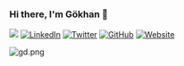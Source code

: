 ### Hi there, I'm Gökhan 👋

<p align="left"> 

![](https://komarev.com/ghpvc/?username=dgokhan&style=flat-square)   <a href="https://www.linkedin.com/in/dgokhan/"><img src="https://img.shields.io/badge/LinkedIn-dgokhan-blue?style=flat-square&logo=linkedin" alt="LinkedIn" href="https://www.linkedin.com/in/dgokhan/"></a>
  <a href="https://twitter.com/dxgokhan"><img src="https://img.shields.io/twitter/follow/dxgokhan?style=flat-square&logo=twitter" alt="Twitter" href="https://twitter.com/dxgokhan"></a>
  <a href="https://www.github.com/dgokhan/"><img src="https://img.shields.io/badge/GitHub-dgokhan-lightgrey?style=flat-square&logo=github" alt="GitHub" href="https://www.github.com/navendu-dgokhan/"></a>
  <a href="https://gokhandogru.net"><img src="https://img.shields.io/badge/Website-gokhandogru.net-red?style=flat-square" alt="Website" href="https://gokhandogru.net"></a>


</p> 

[website]: https://www.gokhandogru.net/#about-me
[twitter]: https://twitter.com/dxgokhan 
[instagram]: https://instagram.com/dxgokhan
[linkedin]: https://www.linkedin.com/in/g%C3%B6khan-do%C4%9Fru-2b0762158/  
![gd.png](https://i.ibb.co/vksyjJV/1622052858744.jpg)
